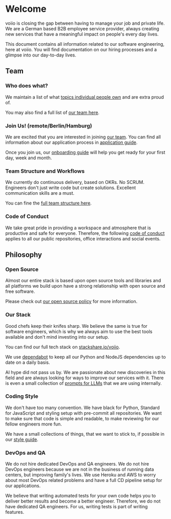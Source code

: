 # Welcome

voiio is closing the gap between having to manage your job and private life.
We are a German based B2B employee service provider, always creating new
services that have a meaningful impact on people's every day lives.

This document contains all information related to our software engineering,
here at voiio. You will find documentation on our hiring processes and
a glimpse into our day-to-day lives.

## Team

### Who does what?

We maintain a list of what [topics individual people own](ownership.md) and are extra proud of.

You may also find a full list of [our team here](https://github.com/orgs/voiio/people).

### Join Us! (remote/Berlin/Hamburg)

We are excited that you are interested in joining [our team](https://github.com/orgs/voiio/people).
You can find all information about our application process in [application guide](apply.md).

Once you join us, our [onboarding guide](onboarding.md) will help you
get ready for your first day, week and month.

### Team Structure and Workflows

We currently do continuous delivery, based on OKRs. No SCRUM. Engineers don't just write
code but create solutions. Excellent communication skills are a must.

You can fine the [full team structure here](team_structure.md).

### Code of Conduct

We take great pride in providing a workspace and atmosphere that is productive and safe
for everyone. Therefore, the following [code of conduct](code_of_conduct.md) applies to
all our public repositories, office interactions and social events.

## Philosophy

<!--//

#### CTO's mission statement

```
I wanna be the very best
Like no one ever was
To merge them is my real test
To deploy them is my cause
I will travel across the land
Searching far and wide
Teach contributors to understand
The power that's inside
Pull-Requests! Gotta merge 'em all! (It's you and me)
I know it's my destiny
Pull-Requests! Oh you're my best friend
In a world we must defend
Pull-Requests! Gotta merge 'em all! (A heart so true)
Our courage will pull us through
You teach me and I'll teach you
Pull-Requests! Gotta merge 'em all (gotta merge'em all!)
Yeah!
Every challenge along the way
With courage I will face
I will battle every day
To claim my rightful place
Come with me
The time is right
There's no better team
Arm in arm we'll win the fight
It's always been our dream!
Pull-Requests! Gotta merge 'em all! (It's you and me)
I know it's my destiny
Pull-Requests! Oh you're my best friend
In a world we must defend
Pull-Requests! Gotta merge 'em all! (A heart so true)
Our courage will pull us through
You teach me and I'll teach you
Pull-Requests! Gotta merge'em all (gotta merge 'em all!)
Gotta merge'em all!
Gotta merge'em all!
Gotta merge'em all!
Yeah!
Pull-Requests! Gotta merge 'em all! (It's you and me)
I know it's my destiny
Pull-Requests! Oh you're my best friend
In a world we must defend
Pull-Requests! Gotta merge 'em all! (A heart so true)
Our courage will pull us through
You teach me and I'll teach you
Pull-Requests! Gotta merge'em all (gotta merge 'em all, Pull-Requests!)
```

//-->

### Open Source

Almost our entire stack is based upon open source tools and libraries and all platforms
we build upon have a strong relationship with open source and free software.

Please check out [our open source policy](open_source.md) for more information.

### Our Stack

Good chefs keep their knifes sharp. We believe the same is true for software engineers,
which is why we always aim to use the best tools available and don't mind investing into
our setup.

You can find our full tech stack on [stackshare.io/voiio](https://stackshare.io/voiio).

We use [dependabot](https://dependabot.com/) to keep all our Python and NodeJS
dependencies up to date on a daily basis.

AI hype did not pass us by. We are passionate about new discoveries in this field and
are always looking for ways to improve our services with it.
There is even a small collection of [prompts for LLMs](prompts.md)
that we are using internally.

### Coding Style

We don't have too many convention. We have black for Python, Standard for JavaScript and
styling setup with pre-commit all repositories. We want to make sure that code is
simple and readable, to make reviewing for our fellow engineers more fun.

We have a small collections of things, that we want to stick to, if possible in our
[style guide](https://github.com/voiio/voiio.github.io/blob/main/scss_style_guide.md).

### DevOps and QA

We do not hire dedicated DevOps and QA engineers. We do not hire DevOps engineers
because we are not in the business of running data centers, but improving family's lives.
We use Heroku and AWS to worry about most DevOps related problems and have a full CD
pipeline setup for our applications.

We believe that writing automated tests for your own code helps you to deliver better
results and become a better engineer. Therefore, we do not have dedicated QA engineers.
For us, writing tests is part of writing features.
